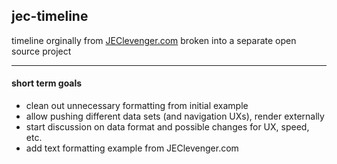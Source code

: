 <h2>jec-timeline</h2>
<p>timeline orginally from <a href="http://www.jeclevenger.com">JEClevenger.com</a> broken into a separate open source project</p>
<hr>
<h4>short term goals</h4>
<ul>
<li>
clean out unnecessary formatting from initial example
</li>
<li>
allow pushing different data sets (and navigation UXs), render externally
</li>
<li>
start discussion on data format and possible changes for UX, speed, etc.
</li>
<li>
add text formatting example from JEClevenger.com
</li>
</ul>
